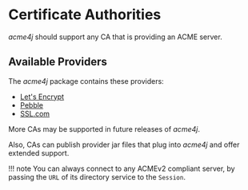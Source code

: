 # Certificate Authorities

_acme4j_ should support any CA that is providing an ACME server.

## Available Providers

The _acme4j_ package contains these providers:

* [Let's Encrypt](letsencrypt.md)
* [Pebble](pebble.md)
* [SSL.com](sslcom.md)

More CAs may be supported in future releases of _acme4j_.

Also, CAs can publish provider jar files that plug into _acme4j_ and offer extended support.

!!! note
    You can always connect to any ACMEv2 compliant server, by passing the `URL` of its directory service to the `Session`.

